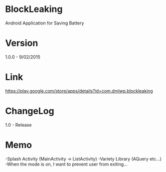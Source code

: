 # BlockLeaking
Android Application for Saving Battery

# Version
1.0.0 - 9/02/2015

# Link
https://play.google.com/store/apps/details?id=com.dmlwp.blockleaking

# ChangeLog
1.0 - Release

# Memo
-Splash Activity (MainActivity -> ListActivity)
-Variety Library (AQuery etc...)
-When the mode is on, I want to prevent user from exiting...
